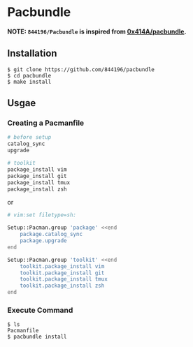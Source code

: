 # Pacbundle

**NOTE: `844196/Pacbundle` is inspired from [0x414A/pacbundle](https://github.com/0x414A/pacbundle).**

## Installation

```shell-session
$ git clone https://github.com/844196/pacbundle
$ cd pacbundle
$ make install
```

## Usgae

### Creating a Pacmanfile

```sh
# before setup
catalog_sync
upgrade

# toolkit
package_install vim
package_install git
package_install tmux
package_install zsh
```

or

```sh
# vim:set filetype=sh:

Setup::Pacman.group 'package' <<end
    package.catalog_sync
    package.upgrade
end

Setup::Pacman.group 'toolkit' <<end
    toolkit.package_install vim
    toolkit.package_install git
    toolkit.package_install tmux
    toolkit.package_install zsh
end
```

### Execute Command

```shell-session
$ ls
Pacmanfile
$ pacbundle install
```
